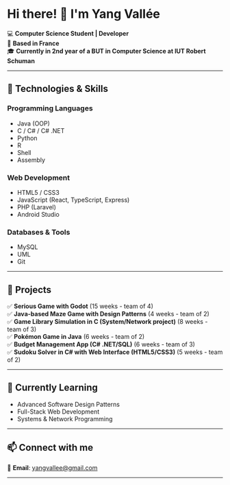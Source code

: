 <!--
**yangvallee/yangvallee** is a ✨ _special_ ✨ repository because its `README.md` (this file) appears on your GitHub profile.

Here are some ideas to get you started:

- 🔭 I’m currently working on ...
- 🌱 I’m currently learning ...
- 👯 I’m looking to collaborate on ...
- 🤔 I’m looking for help with ...
- 💬 Ask me about ...
- 📫 How to reach me: ...
- 😄 Pronouns: ...
- ⚡ Fun fact: ...
-->
# Hi there! 👋 I'm Yang Vallée  

💻 **Computer Science Student | Developer**  
📍 **Based in France**  
🎓 **Currently in 2nd year of a BUT in Computer Science at IUT Robert Schuman**  

---

## 🔧 Technologies & Skills  

### **Programming Languages**  
- Java (OOP)  
- C / C# / C# .NET  
- Python  
- R  
- Shell  
- Assembly  

### **Web Development**  
- HTML5 / CSS3  
- JavaScript (React, TypeScript, Express)  
- PHP (Laravel)  
- Android Studio  

### **Databases & Tools**  
- MySQL  
- UML  
- Git  

---

## 🚀 Projects  
✅ **Serious Game with Godot** (15 weeks - team of 4)  
✅ **Java-based Maze Game with Design Patterns** (4 weeks - team of 2)  
✅ **Game Library Simulation in C (System/Network project)** (8 weeks - team of 3)  
✅ **Pokémon Game in Java** (6 weeks - team of 2)  
✅ **Budget Management App (C# .NET/SQL)** (6 weeks - team of 3)  
✅ **Sudoku Solver in C# with Web Interface (HTML5/CSS3)** (5 weeks - team of 2)  


---

## 🌱 Currently Learning  
- Advanced Software Design Patterns  
- Full-Stack Web Development  
- Systems & Network Programming  

---

## 📫 Connect with me  
📧 **Email**: yangvallee@gmail.com  

---
